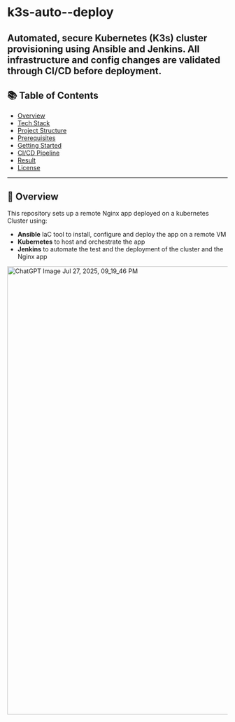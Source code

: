 # k3s-auto--deploy
Automated, secure Kubernetes (K3s) cluster provisioning using Ansible and Jenkins. All infrastructure and config changes are validated through CI/CD before deployment.
---
 
## 📚 Table of Contents
 
* [Overview](#overview)
* [Tech Stack](#tech-stack)
* [Project Structure](#project-structure)
* [Prerequisites](#prerequisites)
* [Getting Started](#getting-started)
* [CI/CD Pipeline](#cicd-pipeline)
* [Result](#result)
* [License](#license)
 
---
## 🧩 Overview
 
This repository sets up a remote Nginx app deployed on a kubernetes Cluster using:
 
* **Ansible** IaC tool to install, configure and deploy the app on a remote VM
* **Kubernetes** to host and orchestrate the app
* **Jenkins** to automate the test and the deployment of the cluster and the Nginx app
<img width="1024" height="1024" alt="ChatGPT Image Jul 27, 2025, 09_19_46 PM" src="https://github.com/user-attachments/assets/4961c663-2bb5-4a26-8c40-806f3a49419a" />